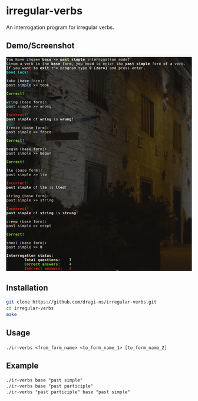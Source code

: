 # irregular-verbs
An interrogation program for irregular verbs.

## Demo/Screenshot

![Demo of the game](demo.png)

## Installation

```bash
git clone https://github.com/dragi-ns/irregular-verbs.git
cd irregular-verbs
make
```

## Usage

`./ir-verbs <from_form_name> <to_form_name_1> [to_form_name_2]`

## Example

```
./ir-verbs base "past simple"
./ir-verbs base "past participle"
./ir-verbs "past participle" base "past simple"
```
